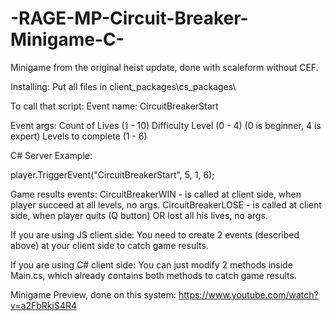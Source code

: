 # -RAGE-MP-Circuit-Breaker-Minigame-C-
Minigame from the original heist update, done with scaleform without CEF.

Installing:
Put all files in client_packages\cs_packages\

To call that script:
Event name: 
CircuitBreakerStart

Event args:
Count of Lives (1 - 10)
Difficulty Level (0 - 4) (0 is beginner, 4 is expert)
Levels to complete (1 - 6)

C# Server Example:

player.TriggerEvent("CircuitBreakerStart", 5, 1, 6);


Game results events:
CircuitBreakerWIN - is called at client side, when player succeed at all levels, no args.
CircuitBreakerLOSE - is called at client side, when player quits (Q button) OR lost all his lives, no args.

If you are using JS client side:
You need to create 2 events (described above) at your client side to catch game results.

If you are using C# client side:
You can just modify 2 methods inside Main.cs, which already contains both methods to catch game results.

Minigame Preview, done on this system: 
https://www.youtube.com/watch?v=a2FbRkjS4R4
